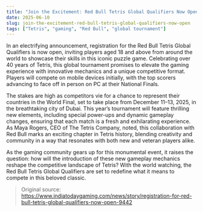 ```yaml
---
title: "Join the Excitement: Red Bull Tetris Global Qualifiers Now Open"
date: 2025-06-10
slug: join-the-excitement-red-bull-tetris-global-qualifiers-now-open
tags: ["Tetris", "gaming", "Red Bull", "global tournament"]
---
```


In an electrifying announcement, registration for the Red Bull Tetris Global Qualifiers is now open, inviting players aged 18 and above from around the world to showcase their skills in this iconic puzzle game. Celebrating over 40 years of Tetris, this global tournament promises to elevate the gaming experience with innovative mechanics and a unique competitive format. Players will compete on mobile devices initially, with the top scorers advancing to face off in person on PC at their National Finals.

The stakes are high as competitors vie for a chance to represent their countries in the World Final, set to take place from December 11–13, 2025, in the breathtaking city of Dubai. This year’s tournament will feature thrilling new elements, including special power-ups and dynamic gameplay changes, ensuring that each match is a fresh and exhilarating experience. As Maya Rogers, CEO of The Tetris Company, noted, this collaboration with Red Bull marks an exciting chapter in Tetris history, blending creativity and community in a way that resonates with both new and veteran players alike.

As the gaming community gears up for this monumental event, it raises the question: how will the introduction of these new gameplay mechanics reshape the competitive landscape of Tetris? With the world watching, the Red Bull Tetris Global Qualifiers are set to redefine what it means to compete in this beloved classic.

> Original source: https://www.indiatodaygaming.com/news/story/registration-for-red-bull-tetris-global-qualifiers-now-open-9442